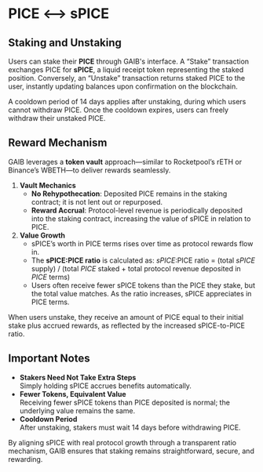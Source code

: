 # PICE <--> sPICE

## Staking and Unstaking

Users can stake their **PICE** through GAIB's interface. A “Stake” transaction exchanges PICE for **sPICE**, a liquid receipt token representing the staked position. Conversely, an “Unstake” transaction returns staked PICE to the user, instantly updating balances upon confirmation on the blockchain.

A cooldown period of 14 days applies after unstaking, during which users cannot withdraw PICE. Once the cooldown expires, users can freely withdraw their unstaked PICE.

## Reward Mechanism

GAIB leverages a **token vault** approach—similar to Rocketpool’s rETH or Binance’s WBETH—to deliver rewards seamlessly.

1. **Vault Mechanics**
   * **No Rehypothecation**: Deposited PICE remains in the staking contract; it is not lent out or repurposed.
   * **Reward Accrual**: Protocol-level revenue is periodically deposited into the staking contract, increasing the value of sPICE in relation to PICE.
2. **Value Growth**
   * sPICE’s worth in PICE terms rises over time as protocol rewards flow in.
   * The **sPICE:PICE ratio** is calculated as: _sPICE_:PICE ratio = (total _sPICE_ supply) / (total _PICE_ staked + total protocol revenue deposited in _PICE_ terms)
   * Users often receive fewer sPICE tokens than the PICE they stake, but the total value matches. As the ratio increases, sPICE appreciates in PICE terms.&#x20;

When users unstake, they receive an amount of PICE equal to their initial stake plus accrued rewards, as reflected by the increased sPICE-to-PICE ratio.

## Important Notes

* **Stakers Need Not Take Extra Steps**\
  Simply holding sPICE accrues benefits automatically.
* **Fewer Tokens, Equivalent Value**\
  Receiving fewer sPICE tokens than PICE deposited is normal; the underlying value remains the same.
* **Cooldown Period**\
  After unstaking, stakers must wait 14 days before withdrawing PICE.

By aligning sPICE with real protocol growth through a transparent ratio mechanism, GAIB ensures that staking remains straightforward, secure, and rewarding.
